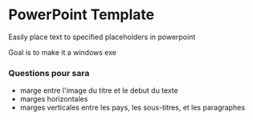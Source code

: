 # PowerPoint Template

Easily place text to specified placeholders in powerpoint

Goal is to make it a windows exe

### Questions pour sara

- marge entre l'image du titre et le debut du texte
- marges horizontales
- marges verticales entre les pays, les sous-titres, et les paragraphes